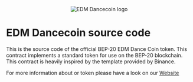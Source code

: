 <div align="center">
<img src="https://user-images.githubusercontent.com/90895060/146533386-98e9582c-333a-4011-925d-60554f799b5c.png" alt="EDM Dancecoin logo"/>
</div>

# EDM Dancecoin source code

This is the source code of the official BEP-20 EDM Dance Coin token. This contract implements a standard token for use on the BEP-20 blockchain. This contract is heavily inspired by the template provided by Binance.

For more information about or token please have a look on our <a href="https://edmdancecoin.org/">Website</a>
